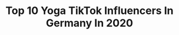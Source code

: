 ---
title: Top 10 Yoga TikTok Influencers In Germany In 2020
description: >-
  Find top yoga TikTok influencers in Germany in 2020. Most popular hashtags: #tiktok #yoga #coronavirus #sport.
platform: TikTok
profiles:
  - username: "husseinyoga"
    fullname: >-
      Hussein Yoga
    location: "Germany"
    followers: 1334750
    engagement: 709
    commentsToLikes: 0.025850
    id: ck9gpcdqp4jof0j78le0rxzab
    verified: true
    hashtags: "#longboard, #break, #wildflowertrend, #foryourpage"
  - username: "kaihou718"
    fullname: >-
      user2430847450557
    location: "Germany"
    followers: 13784
    engagement: 943
    commentsToLikes: 0.008810
    id: cka0kfhm3mf5c0i78ge0qdhzp
    verified: false
    hashtags: "#dancemonkey, #kickups, #robbailey, #radioacitive"
  - username: "lesotwins"
    fullname: >-
      Leonie & Sophie 🦄
    location: "Germany"
    followers: 2118936
    engagement: 2545
    commentsToLikes: 0.010433
    id: ck81swqh7togk0j783j2dde9b
    verified: true
    hashtags: "#lightroom, #twinproblems, #sport, #helium"
  - username: "frozen_stolichnaya"
    fullname: >-
      Geoffrey’sClub🦒🐎🦛
    location: "Germany"
    followers: 38765
    engagement: 1680
    commentsToLikes: 0.036450
    id: ck9gkvvr7lfvg0j78jren229z
    verified: false
    hashtags: "#coronavirus, #fart, #schweiz, #yoga"
  - username: "luisfigge"
    fullname: >-
      Luis Figge
    location: "Germany"
    followers: 42582
    engagement: 1510
    commentsToLikes: 0.021515
    id: ck8j3njtjz2r20j78ll7weguw
    verified: false
    hashtags: "#meditation, #tallboy, #tall, #burger"
  - username: "uwebaltner"
    fullname: >-
      uwebaltner
    location: "Germany"
    followers: 457197
    engagement: 700
    commentsToLikes: 0.035281
    id: ck920kbbpemuz0j785qcz8sm9
    verified: true
    hashtags: "#drill, #nura030, #liluzi, #jayzsong"
  - username: "marco.lovic"
    fullname: >-
      Marco Lovic YT
    location: "Germany"
    followers: 27581
    engagement: 525
    commentsToLikes: 0.055436
    id: ck9gm88lar7l40j7885mqg9ct
    verified: false
    hashtags: "#muttertag, #lernen, #luxus, #deutschrap"
  - username: "raphaelgoestiktok"
    fullname: >-
      Raphael & Toffee
    location: "Germany"
    followers: 20895
    engagement: 1165
    commentsToLikes: 0.166022
    id: ck9pnng3ufgkg0j78o6h2sp8s
    verified: false
    hashtags: "#danke, #plant, #painfull, #dasbinich"
  - username: "sheila.wolf"
    fullname: >-
      🎼 Sheila Wolf 🎶
    location: "Germany"
    followers: 88132
    engagement: 1266
    commentsToLikes: 0.038136
    id: ck8hkkplvebph0j78knoihbyq
    verified: true
    hashtags: "#highheels, #tvshow, #transitions, #rtl2"
  - username: "hendrikwersonst"
    fullname: >-
      Hendrik Wer sonst
    location: "Germany"
    followers: 14547
    engagement: 1222
    commentsToLikes: 0.042377
    id: ck9m4i0d4ke170j78k1angacz
    verified: false
    hashtags: "#trend, #purge, #spooky, #baywatch"
---